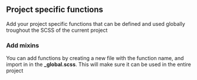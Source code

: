 ## Project specific functions

Add your project specific functions that can be defined and used globally troughout the SCSS of the current project

### Add mixins

You can add functions by creating a new file with the function name, and import in in the **_global.scss**.
This will make sure it can be used in the entire project
